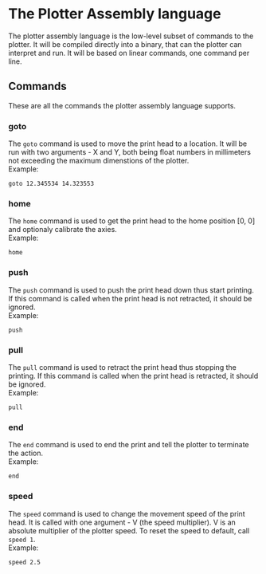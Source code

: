 # The Plotter Assembly language
The plotter assembly language is the low-level subset of commands to the plotter. It will be compiled directly into a binary, that can the plotter can interpret and run. It will be based on linear commands, one command per line.

## Commands
These are all the commands the plotter assembly language supports.
### goto  
The `goto` command is used to move the print head to a location. It will be run with two arguments - X and Y, both being float numbers in millimeters not exceeding the maximum dimenstions of the plotter.  
Example: 
```
goto 12.345534 14.323553
```
### home
The `home` command is used to get the print head to the home position [0, 0] and optionaly calibrate the axies.  
Example:
```
home
```

### push
The `push` command is used to push the print head down thus start printing. If this command is called when the print head is not retracted, it should be ignored.  
Example:  
```
push
```

### pull 
The `pull` command is used to retract the print head thus stopping the printing. If this command is called when the print head is retracted, it should be ignored.  
Example:  
```
pull
```

### end
The `end` command is used to end the print and tell the plotter to terminate the action.  
Example:  
```
end
```

### speed
The `speed` command is used to change the movement speed of the print head. It is called with one argument - V (the speed multiplier). V is an absolute multiplier of the plotter speed. To reset the speed to default, call `speed 1`.  
Example:  
```
speed 2.5
```
